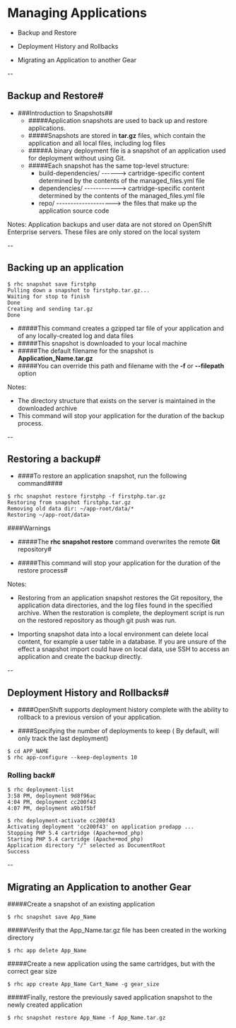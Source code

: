 # Managing Applications 

 - Backup and Restore

 - Deployment History and Rollbacks

 - Migrating an Application to another Gear

--

## Backup and Restore#
- ###Introduction to Snapshots##
   - #####Application snapshots are used to back up and restore applications.
   - #####Snapshots are stored in **tar.gz** files, which contain the application and all local files, including log files
   - #####A binary deployment file is a snapshot of an application used for deployment without using Git. 
	- #####Each snapshot has the same top-level structure:
   		- build-dependencies/ ------> cartridge-specific content determined by the contents of the managed_files.yml file
   		- dependencies/ ------------> cartridge-specific content determined by the contents of the managed_files.yml file
   		- repo/ --------------------> the files that make up the application source code

Notes:
Application backups and user data are not stored on OpenShift Enterprise servers. These files are only stored on the local system

--
## Backing up an application ##


	$ rhc snapshot save firstphp
	Pulling down a snapshot to firstphp.tar.gz...
	Waiting for stop to finish
	Done
	Creating and sending tar.gz
	Done
	

- #####This command creates a gzipped tar file of your application and of any locally-created log and data files
- #####This snapshot is downloaded to your local machine
- #####The default filename for the snapshot is **Application_Name.tar.gz**
- #####You can override this path and filename with the **-f** or **--filepath** option

Notes:
- The directory structure that exists on the server is maintained in the downloaded archive
- This command will stop your application for the duration of the backup process.

--
## Restoring a backup#

- ####To restore an application snapshot, run the following command####

```
$ rhc snapshot restore firstphp -f firstphp.tar.gz
Restoring from snapshot firstphp.tar.gz
Removing old data dir: ~/app-root/data/*
Restoring ~/app-root/data>
```

####Warnings

- #####The **rhc snapshot restore** command overwrites the remote **Git** repository#

- #####This command will stop your application for the duration of the restore process#

Notes:
- Restoring from an application snapshot restores the Git repository, the application data directories, and the log files found in the specified archive. When the restoration is complete, the deployment script is run on the restored repository as though git push was run.

- Importing snapshot data into a local environment can delete local content, for example a user table in a database. 
If you are unsure of the effect a snapshot import could have on local data, use SSH to access an application and create the backup directly.

--
## Deployment History and Rollbacks#

- ####OpenShift supports deployment history complete with the ability to rollback to a previous version of your application. 

- ####Specifying the number of deployments to keep ( By default, will only track the last deployment)
```
$ cd APP_NAME
$ rhc app-configure --keep-deployments 10
```
### Rolling back#

```
$ rhc deployment-list
3:58 PM, deployment 9d8f96ac
4:04 PM, deployment cc200f43
4:07 PM, deployment a9b1f5bf
```
```
$ rhc deployment-activate cc200f43
Activating deployment 'cc200f43' on application prodapp ...
Stopping PHP 5.4 cartridge (Apache+mod_php)
Starting PHP 5.4 cartridge (Apache+mod_php)
Application directory "/" selected as DocumentRoot
Success
```

--
## Migrating an Application to another Gear

#####Create a snapshot of an existing application

    $ rhc snapshot save App_Name

#####Verify that the App_Name.tar.gz file has been created in the working directory

    $ rhc app delete App_Name

#####Create a new application using the same cartridges, but with the correct gear size

    $ rhc app create App_Name Cart_Name -g gear_size

#####Finally, restore the previously saved application snapshot to the newly created application

    $ rhc snapshot restore App_Name -f App_Name.tar.gz

